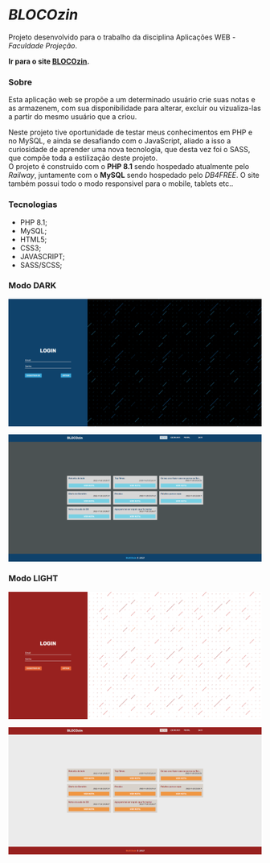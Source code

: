 # **_BLOCOzin_**
Projeto desenvolvido para o trabalho da disciplina Aplicações WEB - _Faculdade Projeção_.<br>

**Ir para o site [BLOCOzin](https://blocozin.herokuapp.com/index.php).**
### Sobre
Esta aplicação web se propõe a um determinado usuário crie suas notas e as armazenem, com sua disponibilidade para alterar, excluir ou vizualiza-las a partir do mesmo usuário que a criou.

Neste projeto tive oportunidade de testar meus conhecimentos em PHP e no MySQL, e ainda se desafiando com o JavaScript, aliado a isso a curiosidade de aprender uma nova tecnologia, que desta vez foi o SASS, que compõe toda a estilização deste projeto. 
<br>O projeto é construido com o **PHP 8.1** sendo hospedado atualmente pelo _Railway_, juntamente com o **MySQL** sendo hospedado pelo _DB4FREE_. O site também possui todo o modo responsivel para o mobile, tablets etc..
### Tecnologias
* PHP 8.1;
* MySQL;
* HTML5;
* CSS3;
* JAVASCRIPT;
* SASS/SCSS;


### Modo DARK

<img src="./assets/img/Screenshot_2.png" width="700" style="display: block; margin-bottom: 1rem;">
<img src="./assets/img/Screenshot_3.png" width="700" style="display: block;">

### Modo LIGHT

<img src="./assets/img/Screenshot_1.png" width="700" style="display: block; margin-bottom: 1rem;">
<img src="./assets/img/Screenshot_4.png" width="700" style="display: block;">

